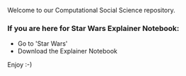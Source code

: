 Welcome to our Computational Social Science repository.

### If you are here for Star Wars Explainer Notebook:
- Go to 'Star Wars'
- Download the Explainer Notebook

Enjoy :-)